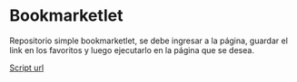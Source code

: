# Bookmarketlet

Repositorio simple bookmarketlet, se debe ingresar a la página, guardar el link en los favoritos y luego ejecutarlo en la página que se desea.

[Script url](https://alexbgh1.github.io/bookmarketlet/bookmarklet.js)

